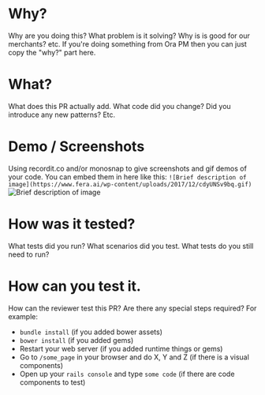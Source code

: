 # Why?
Why are you doing this? What problem is it solving? Why is is good for our merchants? etc. If you're doing something from Ora PM then you can just copy the "why?" part here.

# What?
What does this PR actually add. What code did you change? Did you introduce any new patterns? Etc.

# Demo / Screenshots
Using recordit.co and/or monosnap to give screenshots and gif demos of your code. You can embed them in here like this: `![Brief description of image](https://www.fera.ai/wp-content/uploads/2017/12/cdyUNSv9bq.gif)`
![Brief description of image](https://www.fera.ai/wp-content/uploads/2017/12/cdyUNSv9bq.gif)


# How was it tested?
What tests did you run? What scenarios did you test. What tests do you still need to run?

# How can you test it.
How can the reviewer test this PR? Are there any special steps required? For example:
* `bundle install` (if you added bower assets)
* `bower install` (if you added gems)
* Restart your web server (if you added runtime things or gems)
* Go to `/some_page` in your browser and do X, Y and Z (if there is a visual components)
* Open up your `rails console` and type `some code` (if there are code components to test)
